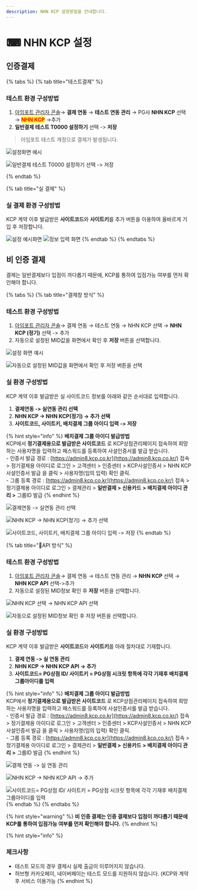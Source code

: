 ```yaml
---
description: NHN KCP 설정방법을 안내합니다.
---
```


# ⌨ NHN KCP 설정

## 인증**결제**

{% tabs %}
{% tab title="테스트결제" %}
### **테스트 환경 구성방법**

1. [아임포트 관리자 콘솔](https://admin.iamport.kr)→ **결제 연동** → **테스트 연동 관리** → PG사 **NHN KCP** 선택 → <mark style="color:red;">**NHN KCP**</mark> ->추가&#x20;
2. **일반결제 테스트 T0000 설정하기** 선택 -> **저장**



> 아임포트 테스트 계정으로 결제가 발생됩니다.



![설정화면 예시](<../../../.gitbook/assets/image (17).png>)

![일반결제 테스트 T0000 설정하기 선택 -> 저장](<../../../.gitbook/assets/image (30).png>)


{% endtab %}

{% tab title="실 결제" %}
### 실 결제 환경 구성방법

KCP 계약 이후 발급받은 **사이트코드**와 **사이트키**를 추가 버튼을 이용하여 올바르게 기입 후 저장합니다.

![설정 예시화면](<../../../.gitbook/assets/image (3) (1) (3).png>) ![정보 입력 화면    ](<../../../.gitbook/assets/image (21).png>)
{% endtab %}
{% endtabs %}

## 비 인증 결제

결제는 일반결제보다 입점이 까다롭기 때문에, KCP를 통하여 입점가능 여부를 먼저 확인해야 합니다.

{% tabs %}
{% tab title="결제창 방식" %}
### 테스트 환경 구성방법

1. [아임포트 관리자 콘솔](https://admin.iamport.kr/)→ 결제 연동 → 테스트 연동 → NHN KCP 선택 → **NHN KCP (정기)** 선택 -> 추가&#x20;
2. 자동으로 설정된 MID값을 화면에서 확인 후 **저장** 버튼을 선택합니다.

![설정 화면 예시](<../../../.gitbook/assets/image (33).png>)

![자동으로 설정된 MID값을 화면에서 확인 후 저장 버튼을 선택](<../../../.gitbook/assets/image (1) (1) (2).png>)

### 실  환경 구성방법

KCP 계약 이후 발급받은 실 사이트코드 정보를 아래와 같은 순서대로 입력합니다.&#x20;

1. **결제연동 -> 실연동 관리 선택**
2. **NHN KCP -> NHN KCP(정기) -> 추가 선택**
3. **사이트코드, 사이트키, 배치결제 그룹 아이디 입력 -> 저장**&#x20;

{% hint style="info" %}
**배치결제 그룹 아이디 발급방법** \
KCP에서 **정기결제용으로 발급받은 사이트코드** 로 KCP상점관리페이지 접속하여 희망하는 사용자명을 입력하고 패스워드를 등록하여 사설인증서를 발급 받습니다.\
\- 인증서 발급 경로 : [https://admin8.kcp.co.kr](https://admin8.kcp.co.kr/) 접속 > 정기결제용 아이디로 로그인 > 고객센터 > 인증센터 > KCP사설인증서 > NHN KCP 사설인증서 발급 을 클릭 > 사용자명(임의 입력) 확인 클릭.\
\- 그룹 등록 경로 : [https://admin8.kcp.co.kr](https://admin8.kcp.co.kr/) 접속 > 정기결제용 아이디로 로그인 > 결제관리 > **일반결제 > 신용카드** **> 배치결제 아이디 관리 >** 그룹ID 발급&#x20;
{% endhint %}

![결제연동 -> 실연동 관리 선택](<../../../.gitbook/assets/image (28).png>)

![NHN KCP -> NHN KCP(정기) -> 추가 선택](<../../../.gitbook/assets/image (13).png>)

![사이트코드, 사이트키, 배치결제 그룹 아이디 입력 -> 저장](<../../../.gitbook/assets/image (12).png>)
{% endtab %}

{% tab title="API 방식" %}
### 테스트 환경 구성방법

1. [아임포트 관리자 콘솔](https://admin.iamport.kr/)→ 결제 연동 → 테스트 연동 관리 → **NHN KCP** 선택 → **NHN KCP API** 선택->추가
2. 자동으로 설정된 MID정보 확인 후 **저장** 버튼을 선택합니다.

![NHN KCP 선택 → NHN KCP API 선택](<../../../.gitbook/assets/image (22).png>)

![자동으로 설정된 MID정보 확인 후 저장 버튼을 선택합니다.](<../../../.gitbook/assets/image (1) (1) (3).png>)

### 실  환경 구성방법

KCP 계약 이후 발급받은 **사이트코드**와 **사이트키**를 아래 절차대로 기재합니다.

1. **결제 연동 -> 실 연동 관리**
2. **NHN KCP -> NHN KCP API -> 추가**
3. **사이트코드= PG상점 ID/ 사이트키 = PG상점 시크릿 항목에 각각 기재후 배치결제 그룹아이디를 입력**

{% hint style="info" %}
**배치결제 그룹 아이디 발급방법**\
KCP에서 **정기결제용으로 발급받은 사이트코드** 로 KCP상점관리페이지 접속하여 희망하는 사용자명을 입력하고 패스워드를 등록하여 사설인증서를 발급 받습니다.\
\- 인증서 발급 경로 : [https://admin8.kcp.co.kr](https://admin8.kcp.co.kr/) 접속 > 정기결제용 아이디로 로그인 > 고객센터 > 인증센터 > KCP사설인증서 > NHN KCP 사설인증서 발급 을 클릭 > 사용자명(임의 입력) 확인 클릭.\
\- 그룹 등록 경로 : [https://admin8.kcp.co.kr](https://admin8.kcp.co.kr/) 접속 > 정기결제용 아이디로 로그인 > 결제관리 > **일반결제 > 신용카드** **> 배치결제 아이디 관리 >** 그룹ID 발급&#x20;
{% endhint %}

![결제 연동 -> 실 연동 관리](<../../../.gitbook/assets/image (27).png>)

![NHN KCP -> NHN KCP API -> 추가](<../../../.gitbook/assets/image (7) (1).png>)

![사이트코드= PG상점 ID/ 사이트키 = PG상점 시크릿 항목에 각각 기재후 배치결제 그룹아이디를 입력](<../../../.gitbook/assets/image (18).png>)
{% endtab %}
{% endtabs %}

{% hint style="warning" %}
**비 인증 결제는 인증 결제보다 입점이 까다롭기 때문에 KCP를 통하여 입점가능 여부를 먼저 확인해야 합니다.**
{% endhint %}

{% hint style="info" %}
### 체크사항

* 테스트 모드의 경우 결제시 실제 출금이 이루어지지 않습니다.
* 허브형 카카오페이, 네이버페이는 테스트 모드를 지원하지 않습니다. (KCP와 계약 후 서비스 이용가능
{% endhint %}
